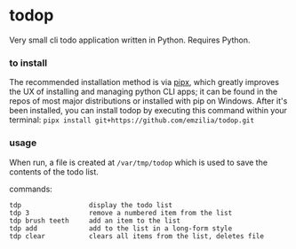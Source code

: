 # todop
Very small cli todo application written in Python. Requires Python.

### to install
The recommended installation method is via [pipx](https://github.com/pypa/pipx), which greatly improves the UX of installing and managing python CLI apps; it can be found in the repos of most major distributions or installed with pip on Windows. After it's been installed, you can install todop by executing this command within your terminal:
```pipx install git+https://github.com/emzilia/todop.git```

### usage 
When run, a file is created at ```/var/tmp/todop``` which is used to save the contents of the todo list.

commands:
```
tdp                 display the todo list
tdp 3               remove a numbered item from the list
tdp brush teeth     add an item to the list
tdp add             add to the list in a long-form style
tdp clear           clears all items from the list, deletes file
```

